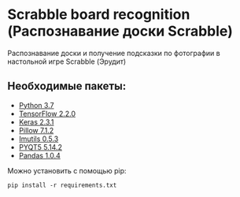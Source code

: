 # Scrabble board recognition (Распознавание доски Scrabble)
Распознавание доски и получение подсказки по фотографии в настольной игре Scrabble (Эрудит)

## Необходимые пакеты:
- [Python 3.7](https://www.python.org/)
- [TensorFlow 2.2.0](https://www.tensorflow.org/)
- [Keras 2.3.1](https://keras.io/)
- [Pillow 7.1.2](https://python-pillow.org/)
- [Imutils 0.5.3](https://github.com/jrosebr1/imutils)
- [PYQT5 5.14.2](https://pypi.org/project/PyQt5/)
- [Pandas 1.0.4](https://pandas.pydata.org/)

Можно установить с помощью pip:
```commandline
pip install -r requirements.txt
```

